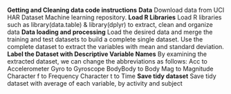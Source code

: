 **Getting and Cleaning data code instructions**
**Data**
Download data from UCI HAR Dataset Machine learning repository. 
**Load R Libraries**
Load R libraries such as library(data.table) & library(dplyr) to extract, clean and organize data 
**Data loading and processing**
Load the desired data and merge the training and test datasets to build a complete single dataset. Use the complete dataset to extract the variables with mean and standard deviation. 
**Label the Dataset with Descriptive Variable Names**
By examining the extracted dataset, we can change the abbreviations as follows: 
    Acc to Accelerometer
    Gyro to Gyroscope
    BodyBody to Body
    Mag to Magnitude
    Character f to Frequency
    Character t to Time
**Save tidy dataset**
Save tidy dataset with average of each variable, by activity and subject
